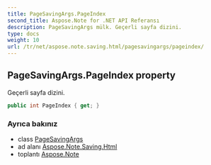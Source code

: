 ```yaml
---
title: PageSavingArgs.PageIndex
second_title: Aspose.Note for .NET API Referansı
description: PageSavingArgs mülk. Geçerli sayfa dizini.
type: docs
weight: 10
url: /tr/net/aspose.note.saving.html/pagesavingargs/pageindex/
---
```

## PageSavingArgs.PageIndex property

Geçerli sayfa dizini.

```csharp
public int PageIndex { get; }
```

### Ayrıca bakınız

* class [PageSavingArgs](../)
* ad alanı [Aspose.Note.Saving.Html](../../pagesavingargs/)
* toplantı [Aspose.Note](../../../)


